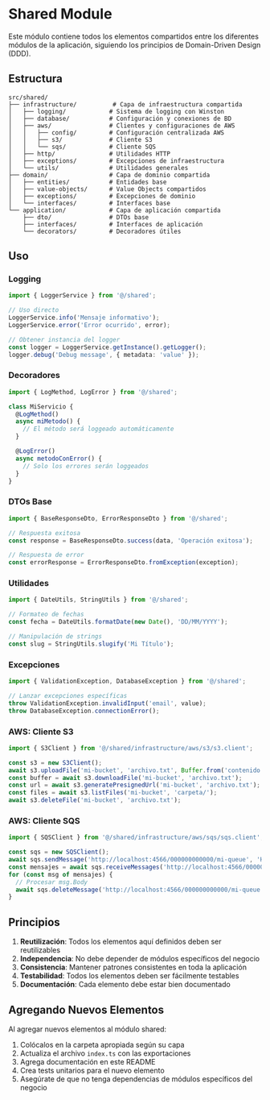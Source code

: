 # Shared Module

Este módulo contiene todos los elementos compartidos entre los diferentes módulos de la aplicación, siguiendo los principios de Domain-Driven Design (DDD).

## Estructura

```
src/shared/
├── infrastructure/          # Capa de infraestructura compartida
│   ├── logging/            # Sistema de logging con Winston
│   ├── database/           # Configuración y conexiones de BD
│   ├── aws/                # Clientes y configuraciones de AWS
│   │   ├── config/         # Configuración centralizada AWS
│   │   ├── s3/             # Cliente S3
│   │   └── sqs/            # Cliente SQS
│   ├── http/               # Utilidades HTTP
│   ├── exceptions/         # Excepciones de infraestructura
│   └── utils/              # Utilidades generales
├── domain/                 # Capa de dominio compartida
│   ├── entities/           # Entidades base
│   ├── value-objects/      # Value Objects compartidos
│   ├── exceptions/         # Excepciones de dominio
│   └── interfaces/         # Interfaces base
└── application/            # Capa de aplicación compartida
    ├── dto/                # DTOs base
    ├── interfaces/         # Interfaces de aplicación
    └── decorators/         # Decoradores útiles
```

## Uso

### Logging

```typescript
import { LoggerService } from '@/shared';

// Uso directo
LoggerService.info('Mensaje informativo');
LoggerService.error('Error ocurrido', error);

// Obtener instancia del logger
const logger = LoggerService.getInstance().getLogger();
logger.debug('Debug message', { metadata: 'value' });
```

### Decoradores

```typescript
import { LogMethod, LogError } from '@/shared';

class MiServicio {
  @LogMethod()
  async miMetodo() {
    // El método será loggeado automáticamente
  }

  @LogError()
  async metodoConError() {
    // Solo los errores serán loggeados
  }
}
```

### DTOs Base

```typescript
import { BaseResponseDto, ErrorResponseDto } from '@/shared';

// Respuesta exitosa
const response = BaseResponseDto.success(data, 'Operación exitosa');

// Respuesta de error
const errorResponse = ErrorResponseDto.fromException(exception);
```

### Utilidades

```typescript
import { DateUtils, StringUtils } from '@/shared';

// Formateo de fechas
const fecha = DateUtils.formatDate(new Date(), 'DD/MM/YYYY');

// Manipulación de strings
const slug = StringUtils.slugify('Mi Título');
```

### Excepciones

```typescript
import { ValidationException, DatabaseException } from '@/shared';

// Lanzar excepciones específicas
throw ValidationException.invalidInput('email', value);
throw DatabaseException.connectionError();
```

### AWS: Cliente S3

```typescript
import { S3Client } from '@/shared/infrastructure/aws/s3/s3.client';

const s3 = new S3Client();
await s3.uploadFile('mi-bucket', 'archivo.txt', Buffer.from('contenido'));
const buffer = await s3.downloadFile('mi-bucket', 'archivo.txt');
const url = await s3.generatePresignedUrl('mi-bucket', 'archivo.txt');
const files = await s3.listFiles('mi-bucket', 'carpeta/');
await s3.deleteFile('mi-bucket', 'archivo.txt');
```

### AWS: Cliente SQS

```typescript
import { SQSClient } from '@/shared/infrastructure/aws/sqs/sqs.client';

const sqs = new SQSClient();
await sqs.sendMessage('http://localhost:4566/000000000000/mi-queue', 'Hola mundo');
const mensajes = await sqs.receiveMessages('http://localhost:4566/000000000000/mi-queue', 5);
for (const msg of mensajes) {
  // Procesar msg.Body
  await sqs.deleteMessage('http://localhost:4566/000000000000/mi-queue', msg.ReceiptHandle!);
}
```

## Principios

1. **Reutilización**: Todos los elementos aquí definidos deben ser reutilizables
2. **Independencia**: No debe depender de módulos específicos del negocio
3. **Consistencia**: Mantener patrones consistentes en toda la aplicación
4. **Testabilidad**: Todos los elementos deben ser fácilmente testables
5. **Documentación**: Cada elemento debe estar bien documentado

## Agregando Nuevos Elementos

Al agregar nuevos elementos al módulo shared:

1. Colócalos en la carpeta apropiada según su capa
2. Actualiza el archivo `index.ts` con las exportaciones
3. Agrega documentación en este README
4. Crea tests unitarios para el nuevo elemento
5. Asegúrate de que no tenga dependencias de módulos específicos del negocio 